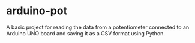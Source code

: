 # arduino-pot
A basic project for reading the data from a potentiometer connected to an Arduino UNO board and saving it as a CSV format using Python.
